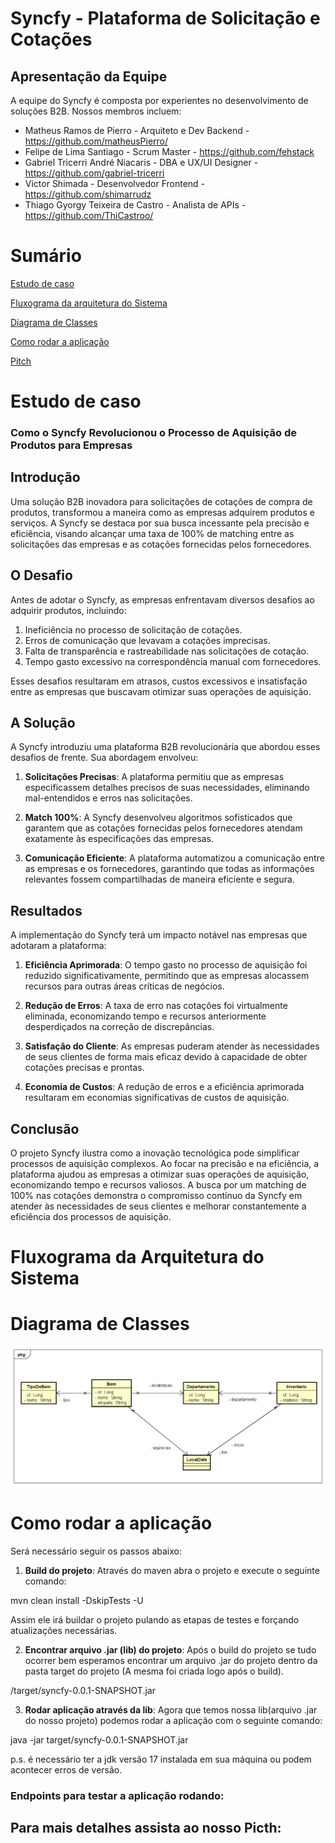 # Syncfy - Plataforma de Solicitação e Cotações

## Apresentação da Equipe

A equipe do Syncfy é composta por experientes no desenvolvimento de soluções B2B. Nossos membros incluem:

- Matheus Ramos de Pierro - Arquiteto e Dev Backend - https://github.com/matheusPierro/
- Felipe de Lima Santiago - Scrum Master - https://github.com/fehstack
- Gabriel Tricerri André Niacaris - DBA e UX/UI Designer - https://github.com/gabriel-tricerri
- Victor Shimada - Desenvolvedor Frontend - https://github.com/shimarrudz
- Thiago Gyorgy Teixeira de Castro - Analista de APIs - https://github.com/ThiCastroo/

# Sumário

[Estudo de caso ](#_Estudo_de_caso)

[Fluxograma da arquitetura do Sistema](#_fluxograma_)

[Diagrama de Classes ](#_Diagrama_de_Classes)

[Como rodar a aplicação](#_Rodar_Aplicacao)

[Pitch](#_pitch)

<a id="_Estudo_de_caso"></a>
# Estudo de caso
### Como o Syncfy Revolucionou o Processo de Aquisição de Produtos para Empresas
## Introdução
Uma solução B2B inovadora para solicitações de cotações de compra de produtos, transformou a maneira como as empresas adquirem produtos e serviços. A Syncfy se destaca por sua busca incessante pela precisão e eficiência, visando alcançar uma taxa de 100% de matching entre as solicitações das empresas e as cotações fornecidas pelos fornecedores.

## O Desafio
Antes de adotar o Syncfy, as empresas enfrentavam diversos desafios ao adquirir produtos, incluindo:

1. Ineficiência no processo de solicitação de cotações.
2. Erros de comunicação que levavam a cotações imprecisas.
3. Falta de transparência e rastreabilidade nas solicitações de cotação.
4. Tempo gasto excessivo na correspondência manual com fornecedores.

Esses desafios resultaram em atrasos, custos excessivos e insatisfação entre as empresas que buscavam otimizar suas operações de aquisição.

## A Solução
A Syncfy introduziu uma plataforma B2B revolucionária que abordou esses desafios de frente. Sua abordagem envolveu:

1. **Solicitações Precisas**: A plataforma permitiu que as empresas especificassem detalhes precisos de suas necessidades, eliminando mal-entendidos e erros nas solicitações.

2. **Match 100%**: A Syncfy desenvolveu algoritmos sofisticados que garantem que as cotações fornecidas pelos fornecedores atendam exatamente às especificações das empresas.

3. **Comunicação Eficiente**: A plataforma automatizou a comunicação entre as empresas e os fornecedores, garantindo que todas as informações relevantes fossem compartilhadas de maneira eficiente e segura.

## Resultados
A implementação do Syncfy terá um impacto notável nas empresas que adotaram a plataforma:

1. **Eficiência Aprimorada**: O tempo gasto no processo de aquisição foi reduzido significativamente, permitindo que as empresas alocassem recursos para outras áreas críticas de negócios.

2. **Redução de Erros**: A taxa de erro nas cotações foi virtualmente eliminada, economizando tempo e recursos anteriormente desperdiçados na correção de discrepâncias.

3. **Satisfação do Cliente**: As empresas puderam atender às necessidades de seus clientes de forma mais eficaz devido à capacidade de obter cotações precisas e prontas.

4. **Economia de Custos**: A redução de erros e a eficiência aprimorada resultaram em economias significativas de custos de aquisição.

## Conclusão
O projeto Syncfy ilustra como a inovação tecnológica pode simplificar processos de aquisição complexos. Ao focar na precisão e na eficiência, a plataforma ajudou as empresas a otimizar suas operações de aquisição, economizando tempo e recursos valiosos. A busca por um matching de 100% nas cotações demonstra o compromisso contínuo da Syncfy em atender às necessidades de seus clientes e melhorar constantemente a eficiência dos processos de aquisição.

<a id="_fluxograma_"></a>
# Fluxograma da Arquitetura do Sistema

<a id="_Diagrama_de_Classes"></a>
# Diagrama de Classes

<img src="documentacao/diagrama.png" title="Diagrama de Classes">

<a id="_Rodar_Aplicacao"></a>

# Como rodar a aplicação
Será necessário seguir os passos abaixo:

1. **Build do projeto**: Através do maven abra o projeto e execute o seguinte comando:

mvn clean install -DskipTests -U

Assim ele irá buildar o projeto pulando as etapas de testes e forçando atualizações necessárias.

2. **Encontrar arquivo .jar (lib) do projeto**: 
Após o build do projeto se tudo ocorrer bem esperamos encontrar um arquivo .jar do projeto dentro da pasta target do projeto (A mesma foi criada logo após o build).

/target/syncfy-0.0.1-SNAPSHOT.jar

3. **Rodar aplicação através da lib**: Agora que temos nossa lib(arquivo .jar do nosso projeto) podemos rodar a aplicação com o seguinte comando:

java -jar target/syncfy-0.0.1-SNAPSHOT.jar

p.s. é necessário ter a jdk versão 17 instalada em sua máquina ou podem acontecer erros de versão.

<a id="_endpoints"></a>
### Endpoints para testar a aplicação rodando:

<a id="_pitch"></a>
## Para mais detalhes assista ao nosso Picth:
